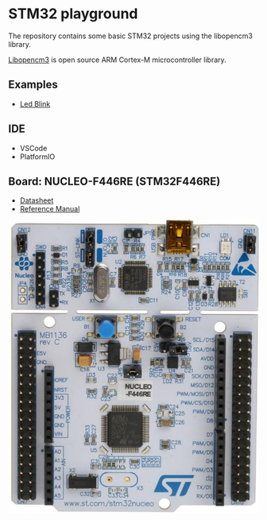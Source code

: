 # STM32 playground
The repository contains some basic STM32 projects using the libopencm3 library. 

[Libopencm3](https://github.com/libopencm3/libopencm3) is open source ARM Cortex-M microcontroller library.


## Examples
* [Led Blink](./examples/led_blink/README.md)

## IDE
* VSCode
* PlatformIO

## Board: NUCLEO-F446RE (STM32F446RE)
* [Datasheet](./datasheet/stm32f446re.pdf)
* [Reference Manual](./datasheet/RM0390_reference_manual.pdf)

![NUCLEO-F446RE (STM32F446RE)](./img/STM32F446RE.png)